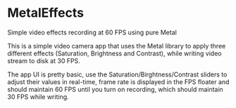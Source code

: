 # MetalEffects
Simple video effects recording at 60 FPS using pure Metal

This is a simple video camera app that uses the Metal library to apply three different effects (Saturation, Brightness and Contrast), while writing video stream to disk at 30 FPS.

The app UI is pretty basic, use the Saturation/Birghtness/Contrast sliders to adjust their values in real-time, frame rate is displayed in the FPS floater and should maintain 60 FPS until you turn on recording, which should maintain 30 FPS while writing.
